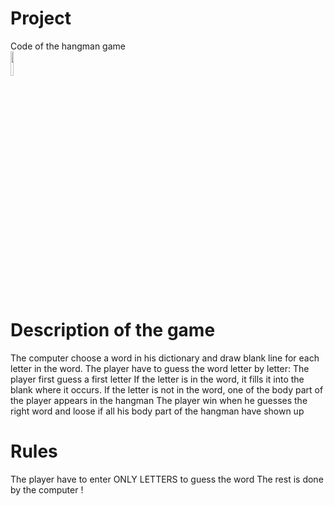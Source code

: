 # Project
Code of the hangman game\
<img src="https://images-eu.ssl-images-amazon.com/images/I/81xt2%2BPD0IL.png" width="10%" height="10%">

# Description of the game
The computer choose a word in his dictionary and draw blank line for each letter in the word.
The player have to guess the word letter by letter:
The player first guess a first letter 
If the letter is in the word, it fills it into the blank where it occurs.
If the letter is not in the word, one of the body part of the player appears in the hangman 
The player win when he guesses the right word and loose if all his body part of the hangman have shown up 

# Rules
The player have to enter ONLY LETTERS to guess the word
The rest is done by the computer !
